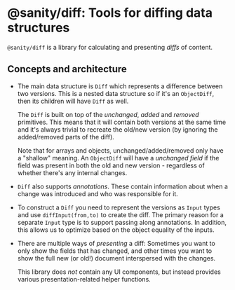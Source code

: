 # @sanity/diff: Tools for diffing data structures

`@sanity/diff` is a library for calculating and presenting _diffs_ of content.

## Concepts and architecture

- The main data structure is `Diff` which represents a difference between two versions. This is a
  nested data structure so if it's an `ObjectDiff`, then its children will have `Diff` as well.

  The `Diff` is built on top of the _unchanged_, _added_ and _removed_ primitives. This means that
  it will contain both versions at the same time and it's always trivial to recreate the old/new
  version (by ignoring the added/removed parts of the diff).

  Note that for arrays and objects, unchanged/added/removed only have a "shallow" meaning. An
  `ObjectDiff` will have a _unchanged field_ if the field was present in both the old and new
  version - regardless of whether there's any internal changes.

- `Diff` also supports _annotations_. These contain information about when a change was introduced
  and who was responsible for it.

- To construct a `Diff` you need to represent the versions as `Input` types and use `diffInput(from,to)`
  to create the diff. The primary reason for a separate `Input` type is to support passing along
  annotations. In addition, this allows us to optimize based on the object equality of the inputs.

- There are multiple ways of _presenting_ a diff: Sometimes you want to only show the fields that
  has changed, and other times you want to show the full new (or old!) document interspersed with the
  changes.

  This library does _not_ contain any UI components, but instead provides various
  presentation-related helper functions.
